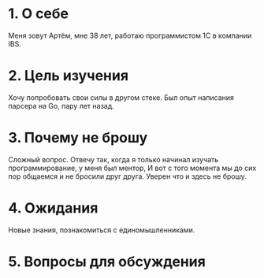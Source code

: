 # 1. О себе
Меня зовут Артём, мне 38 лет, 
работаю программистом 1С в компании IBS.

# 2. Цель изучения
Хочу попробовать свои силы в другом стеке. Был опыт написания парсера на Go, пару лет назад.

# 3. Почему не брошу
Сложный вопрос. Отвечу так, когда я только начинал изучать программирование, у меня был ментор,
И вот с того момента мы до сих пор общаемся и не бросили друг друга.
Уверен что и здесь не брошу.

# 4. Ожидания
Новые знания, познакомиться с единомышленниками.

# 5. Вопросы для обсуждения
